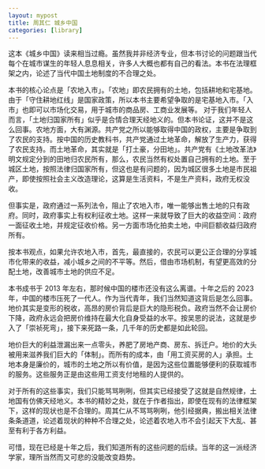 ```yaml
---
layout: mypost
title: 周其仁 城乡中国
categories: [library]
---
```


这本《城乡中国》读来相当过瘾。虽然我并非经济专业，但本书讨论的问题跟当代每个在城市谋生的年轻人息息相关，许多人大概也都有自己的看法。本书在法理框架之内，论述了当代中国土地制度的不合理之处。

本书的核心论点是「农地入市」。「农地」即农民拥有的土地，包括耕地和宅基地。由于「守住耕地红线」是国家政策，所以本书主要希望争取的是宅基地入市。「入市」也即可以市场化交易，用于城市的商品房、工商业发展等。
对于我们年轻人而言，「土地归国家所有」似乎是合情合理天经地义的。但本书论证，这并不是这么回事。农地方面，大有渊源。共产党之所以能够取得中国的政权，主要是争取到了农民的支持。按中国的历史教科书，共产党通过土地革命，解放了生产力，获得了农民支持。而土地革命，其实就是「打土豪，分田地」。共产党有《土地改革法》明文规定分到的田地归农民所有，那么，农民当然有权处置自己拥有的土地。至于城区土地，按照法律归国家所有，但这也是有问题的，因为城区很多土地是市民祖产，即使按照社会主义改造理论，这算是生活资料，不是生产资料，政府无权没收。

但事实是，政府通过一系列法令，阻止了农地入市，唯一能够出售土地的只有政府。同时，政府事实上有权利征收土地。这样一来就导致了巨大的收益空间：政府一面征收土地，并规定征收价格。另一方面市场化拍卖土地，中间巨额收益归政府所有。

按本书观点，如果允许农地入市，首先，最直接的，农民可以更公正合理的分享城市化带来的收益，减小城乡之间的不平等。然后，借由市场机制，有望更高效的分配土地，改善城市土地的供应不足。

本书成书于 2013 年左右，那时候中国的楼市还没有这么离谱。十年之后的 2023 年，中国的楼市压死了一代人。作为当代青年，我们当然知道这背后是怎么回事。地价其实是变形的税收，高昂的房价背后是巨大的隐形税负。政府当然不会让房价下降，政府永远会把房价维持在最大化自身受益的水平。按吴思的说法，这就是步入了「崇祯死弯」，接下来死路一条，几千年的历史都是如此轮回。

地价巨大的利益泄漏出来一点零头，养肥了房地产商、房东、拆迁户。地价的大头被用来滋养我们巨大的「体制」。而所有的成本，由「用工资买房的人」承担。土地本身是廉价的，城市的土地之所以有价值，是因为这些位置能够便利的获取城市的服务。这些服务正是由这些用工资支付地租的人提供的。

对于所有的这些事实，我们只能骂骂咧咧，但其实已经接受了这就是自然规律，土地国有仿佛天经地义。本书的精妙之处，就在于作者指出，即使在现有的法律框架下，这样的现状也是不合理的。周其仁从不骂骂咧咧，他引经据典，搬出相关法律条条道道，论述着现状的种种不合理之处，论述着农地入市不会引起天下大乱、甚至有利于各方利益。

可惜，现在已经是十年之后，我们知道所有的这些问题的后续。当年的这一派经济学家，理所当然而又可悲的没能改变趋势。
